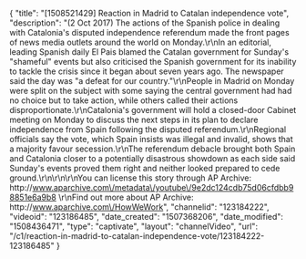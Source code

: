 {
    "title": "[1508521429] Reaction in Madrid to Catalan independence vote",
    "description": "(2 Oct 2017) The actions of the Spanish police in dealing with Catalonia's disputed independence referendum made the front pages of news media outlets around the world on Monday.\r\nIn an editorial, leading Spanish daily El Pais blamed the Catalan government for Sunday's \"shameful\" events but also criticised the Spanish government for its inability to tackle the crisis since it began about seven years ago. The newspaper said the day was \"a defeat for our country.\"\r\nPeople in Madrid on Monday were split on the subject with some saying the central government had had no choice but to take action, while others called their actions disproportionate.\r\nCatalonia's government will hold a closed-door Cabinet meeting on Monday to discuss the next steps in its plan to declare independence from Spain following the disputed referendum.\r\nRegional officials say the vote, which Spain insists was illegal and invalid, shows that a majority favour secession.\r\nThe referendum debacle brought both Spain and Catalonia closer to a potentially disastrous showdown as each side said Sunday's events proved them right and neither looked prepared to cede ground.\r\n\r\n\r\nYou can license this story through AP Archive: http:\/\/www.aparchive.com\/metadata\/youtube\/9e2dc124cdb75d06cfdbb98851e6a9b8 \r\nFind out more about AP Archive: http:\/\/www.aparchive.com\/HowWeWork",
    "channelid": "123184222",
    "videoid": "123186485",
    "date_created": "1507368206",
    "date_modified": "1508436471",
    "type": "captivate",
    "layout": "channelVideo",
    "url": "\/c1\/reaction-in-madrid-to-catalan-independence-vote\/123184222-123186485"
}
